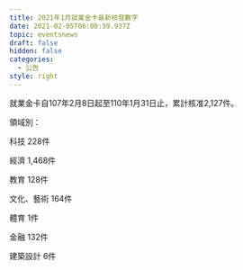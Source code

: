 ```yaml
---
title: 2021年1月就業金卡最新核發數字
date: 2021-02-05T06:00:59.937Z
topic: eventsnews
draft: false
hidden: false
categories:
  - 公告
style: right
---
```

就業金卡自107年2月8日起至110年1月31日止，累計核准2,127件。 

領域別：

科技 228件

經濟 1,468件

教育 128件

文化、藝術 164件

體育 1件

金融 132件

建築設計 6件